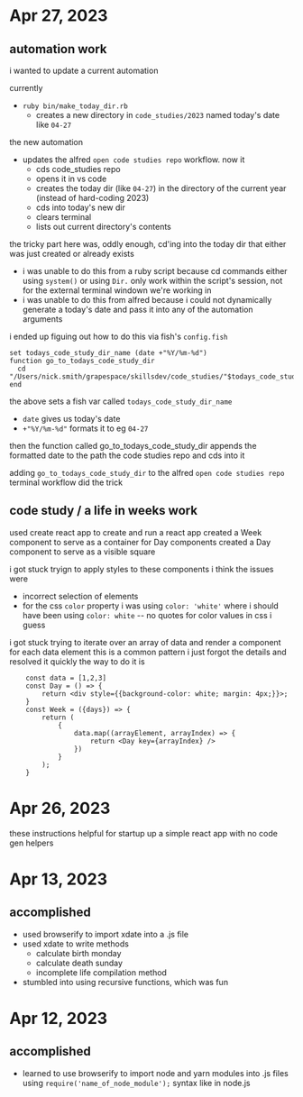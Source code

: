 # Apr 27, 2023

## automation work
i wanted to update a current automation

currently
- `ruby bin/make_today_dir.rb`
    - creates a new directory in `code_studies/2023` named today's date like `04-27`

the new automation
- updates the alfred `open code studies repo` workflow. now it
    - cds code_studies repo
    - opens it in vs code
    - creates the today dir (like `04-27`) in the directory of the current year (instead of hard-coding 2023)
    - cds into today's new dir
    - clears terminal 
    - lists out current directory's contents

the tricky part here was, oddly enough, cd'ing into the today dir that either was just created or already exists
- i was unable to do this from a ruby script because cd commands either using `system()` or using `Dir.` only work within the script's session, not for the external terminal windown we're working in
- i was unable to do this from alfred because i could not dynamically generate a today's date and pass it into any of the automation arguments

i ended up figuing out how to do this via fish's `config.fish`

```
set todays_code_study_dir_name (date +"%Y/%m-%d")
function go_to_todays_code_study_dir
  cd "/Users/nick.smith/grapespace/skillsdev/code_studies/"$todays_code_study_dir_name
end
```

the above sets a fish var called `todays_code_study_dir_name`
- `date` gives us today's date
- `+"%Y/%m-%d"` formats it to eg `04-27`

then the function called go_to_todays_code_study_dir appends the formatted date to the path the code studies repo and cds into it

adding `go_to_todays_code_study_dir` to the alfred `open code studies repo` terminal workflow did the trick

## code study / a life in weeks work
used create react app to create and run a react app
created a Week component to serve as a container for Day components
created a Day component to serve as a visible square

i got stuck tryign to apply styles to these components
i think the issues were
- incorrect selection of elements
- for the css `color` property i was using `color: 'white'` where i should have been using `color: white` -- no quotes for color values in css i guess

i got stuck trying to iterate over an array of data and render a component for each data element
this is a common pattern i just forgot the details and resolved it quickly
the way to do it is
```
    const data = [1,2,3]
    const Day = () => {
        return <div style={{background-color: white; margin: 4px;}}>;
    }
    const Week = ({days}) => {
        return (
            {
                data.map((arrayElement, arrayIndex) => {
                    return <Day key={arrayIndex} />
                })
            }
        );
    }
```

# Apr 26, 2023
these instructions helpful for startup up a simple react app with no code gen helpers

# Apr 13, 2023

## accomplished
- used browserify to import xdate into a .js file
- used xdate to write methods
    - calculate birth monday
    - calculate death sunday
    - incomplete life compilation method
- stumbled into using recursive functions, which was fun

# Apr 12, 2023

## accomplished 
- learned to use browserify to import node and yarn modules into .js files using `require('name_of_node_module');` syntax like in node.js
